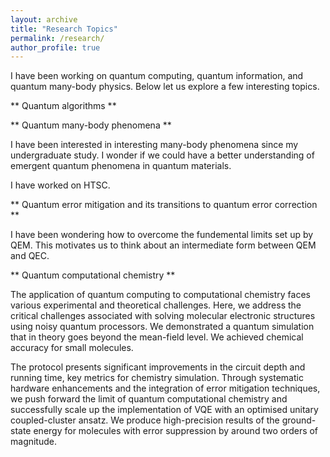 ```yaml
---
layout: archive
title: "Research Topics"
permalink: /research/
author_profile: true
---
```


I have been working on quantum computing, quantum information, and quantum many-body physics. Below let us explore  a few interesting topics.

** Quantum algorithms **

** Quantum many-body phenomena **

I have been interested in interesting many-body phenomena since my undergraduate study. I wonder if we could have a better understanding of emergent quantum phenomena in quantum materials.

I have worked on HTSC.


** Quantum error mitigation and its transitions to quantum error correction **

I have been wondering how to overcome the fundemental limits set up by QEM. This motivates us to think about an intermediate form between QEM and QEC.

** Quantum computational chemistry **

The application of quantum computing to computational chemistry faces various experimental and theoretical challenges. Here, we address the critical challenges associated with solving molecular electronic structures using noisy quantum processors. We demonstrated a quantum simulation that in theory goes beyond the mean-field level. We achieved chemical accuracy for small molecules.

The protocol presents significant improvements in the circuit depth and running time, key metrics for chemistry simulation. Through systematic hardware enhancements and the integration of error mitigation techniques, we push forward the limit of quantum computational chemistry and successfully scale up the implementation of VQE with an optimised unitary coupled-cluster ansatz. We produce high-precision results of the ground-state energy for molecules with error suppression by around two orders of magnitude. 
 
 
